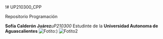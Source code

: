 !# UP210300_CPP

Repositorio Programación

**Sofía Calderón Juárez**_uP210300_
Estudinte de la **Universidad Autonoma de Aguascalientes**
![Fotito:)](https://github.com/UP210300/UP210300_CPP/blob/main/Im%C3%A1genes/Los_amantes.jpeg)
![Fotito2](/Imágenes/Los_amantes_2.jpeg)
